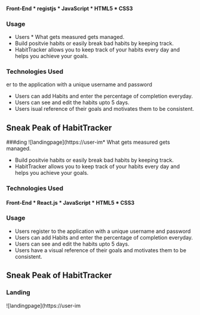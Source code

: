 #### Front-End * registjs * JavaScript * HTML5 * CSS3

### Usage

* Users * What gets measured gets managed.
* Build positvie habits or easily break bad habits by keeping track.
* HabitTracker allows you to keep track of your habits every day and helps you achieve your goals.

### Technologies Used

er to the application with a unique username and password 
* Users can add Habits and enter the percentage of completion everyday.
* Users can see and edit the habits upto 5 days. 
* Users isual reference of their goals and motivates them to be consistent. 

## Sneak Peak of HabitTracker

###ding
![landingpage](https://user-im* What gets measured gets managed.
* Build positvie habits or easily break bad habits by keeping track.
* HabitTracker allows you to keep track of your habits every day and helps you achieve your goals.

### Technologies Used

#### Front-End * React.js * JavaScript * HTML5 * CSS3

### Usage

* Users register to the application with a unique username and password 
* Users can add Habits and enter the percentage of completion everyday.
* Users can see and edit the habits upto 5 days. 
* Users have a visual reference of their goals and motivates them to be consistent. 

## Sneak Peak of HabitTracker

### Landing
![landingpage](https://user-im